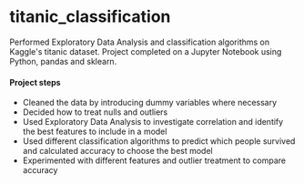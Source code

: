 # titanic_classification
Performed Exploratory Data Analysis and classification algorithms on Kaggle's titanic dataset. Project completed on a Jupyter Notebook using Python, pandas and sklearn. 

#### Project steps
- Cleaned the data by introducing dummy variables where necessary 
- Decided how to treat nulls and outliers
- Used Exploratory Data Analysis to investigate correlation and identify the best features to include in a model
- Used different classification algorithms to predict which people survived and calculated accuracy to choose the best model
- Experimented with different features and outlier treatment to compare accuracy 
